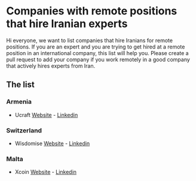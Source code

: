 # Companies with remote positions that hire Iranian experts

Hi everyone, we want to list companies that hire Iranians for remote positions. 
If you are an expert and you are trying to get hired at a remote position in an international company, this list will help you.
Please create a pull request to add your company if you work remotely in a good company that actively hires experts from Iran.


## The list
### Armenia
- Ucraft [Website](https://www.ucraft.com/) - [Linkedin](https://www.linkedin.com/company/ucraft/)

### Switzerland
- Wisdomise [Website](https://wisdomise.io/) - [Linkedin](https://www.linkedin.com/company/wisdomise/)

### Malta
- Xcoin [Website](https://xcoins.com/en/) - [Linkedin](https://www.linkedin.com/company/realxcoins/)
